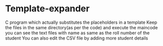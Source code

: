 # Template-expander
C program which actually substitutes the placeholders in a template
Keep the files in the same directory(as per the code) and execute the maincode you can see the text files with name as same as the roll number of the student
You can also edit the CSV file by adding more student details

